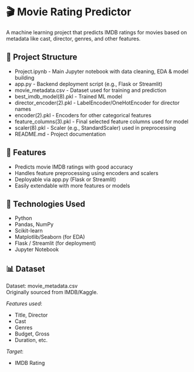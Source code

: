 # 🎬 Movie Rating Predictor

A machine learning project that predicts IMDB ratings for movies based on metadata like cast, director, genres, and other features.

## 📂 Project Structure

- Project.ipynb - Main Jupyter notebook with data cleaning, EDA & model building  
- app.py - Backend deployment script (e.g., Flask or Streamlit)  
- movie_metadata.csv - Dataset used for training and prediction  
- best_imdb_model(8).pkl - Trained ML model  
- director_encoder(2).pkl - LabelEncoder/OneHotEncoder for director names  
- encoder(2).pkl - Encoders for other categorical features  
- feature_columns(3).pkl - Final selected feature columns used for model  
- scaler(8).pkl - Scaler (e.g., StandardScaler) used in preprocessing  
- README.md - Project documentation  

## 🚀 Features

- Predicts movie IMDB ratings with good accuracy  
- Handles feature preprocessing using encoders and scalers  
- Deployable via app.py (Flask or Streamlit)  
- Easily extendable with more features or models  

## 🧠 Technologies Used

- Python  
- Pandas, NumPy  
- Scikit-learn  
- Matplotlib/Seaborn (for EDA)  
- Flask / Streamlit (for deployment)  
- Jupyter Notebook  

## 📊 Dataset

Dataset: movie_metadata.csv  
Originally sourced from IMDB/Kaggle.  

*Features used*:
- Title, Director  
- Cast  
- Genres  
- Budget, Gross  
- Duration, etc.  

*Target*:
- IMDB Rating
